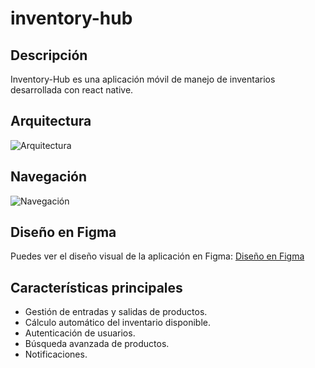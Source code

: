 # inventory-hub

## Descripción
Inventory-Hub es una aplicación móvil de manejo de inventarios desarrollada con react native.

## Arquitectura
![Arquitectura](https://github.com/JoseAzmitia/inventory-hub/assets/85298893/4db9d08d-16d5-468e-91a6-388a307f4f74)

## Navegación
![Navegación](https://github.com/JoseAzmitia/inventory-hub/assets/85298893/c68a5b39-166f-41d7-ada0-71ed37e97bd6)

## Diseño en Figma
Puedes ver el diseño visual de la aplicación en Figma: [Diseño en Figma](https://www.dropbox.com/s/64vjozp1cew9mf4/InventoryHub.png?dl=0)

## Características principales
- Gestión de entradas y salidas de productos.
- Cálculo automático del inventario disponible.
- Autenticación de usuarios.
- Búsqueda avanzada de productos.
- Notificaciones.
